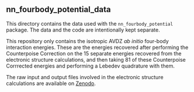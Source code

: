 ## nn_fourbody_potential_data

This directory contains the data used with the `nn_fourbody_potential` package.
The data and the code are intentionally kept separate.

This repository only contains the isotropic AVDZ *ab initio* four-body interaction energies. These are the energies recovered after performing the Counterpoise Correction on the 15 separate energies recovered from the electronic structure calculations, and then taking 81 of these Counterpoise Corrrected energies and performing a Lebedev quadrature with them.

The raw input and output files involved in the electronic structure calculations are available on [Zenodo](doi:10.5281/zenodo.11272857).

